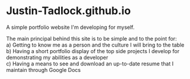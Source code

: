 # Justin-Tadlock.github.io
A simple portfolio website I'm developing for myself.

The main principal behind this site is to be simple and to the point for:<br/>
a) Getting to know me as a person and the culture I will bring to the table<br/>
b) Having a short portfolio display of the top side projects I develop for demonstrating my abilities as a developer<br/>
c) Having a means to see and download an up-to-date resume that I maintain through Google Docs<br/>
